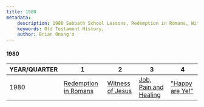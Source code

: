 ```yaml
---
title: 1980
metadata:
    description: 1980 Sabbath School Lessons, Redemption in Romans, Witness of Jesus, Job, Pain and Healing, "Happy are Ye!"
    keywords: Old Testament History,
    author: Brian Onang'o
---
```


#### 1980

YEAR/QUARTER |   1  | 2| 3| 4
-------------|------------|---|--|---
1980   |  [Redemption in Romans](/1971-1980/1980/quarter1) | [Witness of Jesus](/1971-1980/1980/quarter2) | [Job, Pain and Healing](/1971-1980/1980/quarter3) | ["Happy are Ye!"](/1971-1980/1980/quarter4) |
 
